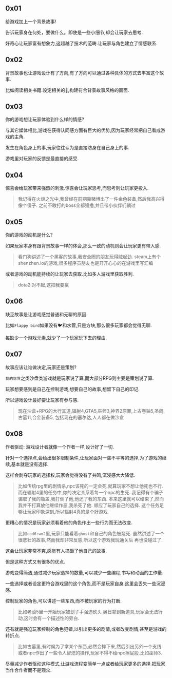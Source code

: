 ## 0x01

给游戏加上一个背景故事!

告诉玩家身在何处，要做什么。即使是一些小细节,却会让玩家去思考.

好奇心让玩家富有想象力,这超越了技术的范畴.让玩家与角色建立了情感联系.

## 0x02

背景故事也让游戏设计有了方向,有了方向可以通过各种具体的方式去丰富这个故事.

比如阅读相关书籍.设定相关的🎵️,构建符合背景故事风格的画面.

## 0x03

你的游戏想让玩家体验到什么样的情感?

与其它媒体相比,游戏在获得认同感方面有巨大的优势,因为玩家经常把自己看成游戏的主角.

发生在角色身上的事,玩家往往认为是直接防身在自己身上的事.

游戏里对玩家的反馈是最直接的感受.

## 0x04

惊喜会给玩家带来强烈的刺激.惊喜会让玩家思考,而思考则让玩家更投入.

>我记得在火炬之光中,我曾经在前期靠赌博出了一件金色装备,然后我高兴得像个傻子.
>之前不敢打的boss全都强撸,并且带小伙伴们躺过


## 0x05

你的游戏的动机是什么?

如果玩家本身有跟背景故事一样的体会,那么一致的动机则会让玩家更有带入感.
>看门狗讲述了一个黑客的故事,我安全圈的朋友玩得贼起劲.
>steam上有个shenzhen.io的游戏,很多程序员朋友也是开开心心的在游戏里写汇编

或者游戏的动机能持续的让玩家去获取.比如多人游戏里获取胜利.
>dota2:对不起,这把我要赢

## 0x06

缺乏故事是让游戏感觉普通和无聊的原因.

比如`Flappy bird`如果没有🐦️和水管,只是方块,那么很多玩家都会觉得无聊.

每缺少一个游戏元素,就少了一个玩家玩下去的理由.

## 0x07
故事应该让谁做决定,玩家还是策划?

`我的世界`之类沙盘类游戏就是玩家说了算,而大部分RPG则主要是策划说了算.

玩家想要感到是自己在控制游戏,想要自己的故事,想留下自己的印记.

所以游戏设计最好要让玩家有参与感.

>现在沙盒+RPG的大行其道,辐射4,GTA5,巫师3,神界2原罪,上古卷轴5,圣鸽,古墓11,合金装备5,
>包括现在的塞尔达,人人都在做沙盒

## 0x08

作者驱动:
游戏设计者就像一个作者一样,设计好了一切.

针对一个选择点,会给出很多限制条件,让玩家面对一些不平等的选择,为了游戏的继续,基本就是没有选择.

这样会剥夺玩家的选择权,玩家会觉得没有了共鸣,沉浸感大大降低.

>比如传统rpg里的剧情杀,npc该死的一定会死,就算玩家不想让他死也不行.
>而在辐射4里的任务中,你的决定关系着每一个npc的生死.
>我记得有个骗子骗取了我的瓶盖,我打倒了他,他还了我的东西.
>本来这里就可以结束了,然而我并不打算放他继续作恶,我杀死了他.
>顺应了玩家自己的选择.
>这个任务足够让玩家印象深刻,所以辐射4真的是个好游戏.

更糟心的情况是玩家必须看着他的角色作出一些行为而无法改变.

>比如`cod6:wm2`里,玩家只能看着`ghost`和自己的角色被烧死.
>虽然讲述了一个很悲壮的故事,然而我却非常反感,所以这个游戏我玩通关后
>再也没碰过了.

这会让玩家非常不爽,感觉有人搞砸了他自己的故事.

但是这种方式又有很多的优点.

游戏变得简洁,通过减少玩家选择的数量,可以减少一些编程,书写和动画的工作量.

一些选择或者设定更符合游戏里的这个角色,而不是玩家自身.这里会丢失一些沉浸感.

控制玩家的角色,可以讲述一些东西,而不被玩家的行为打断.

>比如老滚5里一开始玩家被刽子手强迫砍头
>奥日拿到新道具,玩家会无法行动,这时会有一个描述性的旁白.

还有就是强迫玩家控制的角色犯错,以引出更多的剧情,或者改变剧情,甚至是游戏的转折点.

>比如古墓里,有时候为了拿某个东西,必然会摔下来,然后引出另外一个支线.
>或者npc作出了一些令人智熄的操作,玩家不得不给npc擦屁股.比如巫师3.

尽量减少作者驱动这种模式,让游戏流程变简单一点或者给玩家更多的选择.把玩家当作合作者而不是观众.


